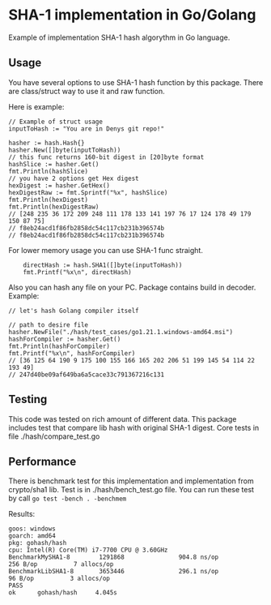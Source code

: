 # SHA-1 implementation in Go/Golang
Example of implementation SHA-1 hash algorythm in Go language. 

## Usage
You have several options to use SHA-1 hash function by this package. There are class/struct way to use it and raw function.  

Here is example:
```
// Example of struct usage
inputToHash := "You are in Denys git repo!"

hasher := hash.Hash{}
hasher.New([]byte(inputToHash))
// this func returns 160-bit digest in [20]byte format
hashSlice := hasher.Get()
fmt.Println(hashSlice)
// you have 2 options get Hex digest
hexDigest := hasher.GetHex()
hexDigestRaw := fmt.Sprintf("%x", hashSlice)
fmt.Println(hexDigest)
fmt.Println(hexDigestRaw)
// [248 235 36 172 209 248 111 178 133 141 197 76 17 124 178 49 179 150 87 75]
// f8eb24acd1f86fb2858dc54c117cb231b396574b
// f8eb24acd1f86fb2858dc54c117cb231b396574b
```
For lower memory usage you can use SHA-1 func straight.
```
	directHash := hash.SHA1([]byte(inputToHash))
	fmt.Printf("%x\n", directHash)
```
Also you can hash any file on your PC. Package contains build in decoder. Example:
``` 
// let's hash Golang compiler itself
	
// path to desire file
hasher.NewFile("./hash/test_cases/go1.21.1.windows-amd64.msi")
hashForCompiler := hasher.Get()
fmt.Println(hashForCompiler)
fmt.Printf("%x\n", hashForCompiler)
// [36 125 64 190 9 175 100 155 166 165 202 206 51 199 145 54 114 22 193 49]
// 247d40be09af649ba6a5cace33c791367216c131
```

## Testing

This code was tested on rich amount of different data. This package includes test that compare lib hash with original SHA-1 digest. Core tests in file ./hash/compare_test.go

## Performance

There is benchmark test for this implementation and implementation from crypto/sha1 lib. Test is in ./hash/bench_test.go file. You can run these test by call `go test -bench . -benchmem`

Results:
```
goos: windows
goarch: amd64
pkg: gohash/hash
cpu: Intel(R) Core(TM) i7-7700 CPU @ 3.60GHz
BenchmarkMySHA1-8        1291868               904.8 ns/op           256 B/op          7 allocs/op
BenchmarkLibSHA1-8       3653446               296.1 ns/op            96 B/op          3 allocs/op
PASS
ok      gohash/hash     4.045s

```